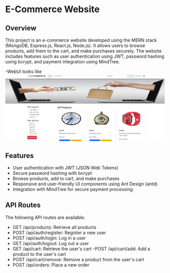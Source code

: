 # E-Commerce Website

## Overview
This project is an e-commerce website developed using the MERN stack (MongoDB, Express.js, React.js, Node.js). It allows users to browse products, add them to the cart, and make purchases securely. The website includes features such as user authentication using JWT, password hashing using bcrypt, and payment integration using MindTree.

-WebUI looks like
![E-Commerce Website](ecom.png)

## Features
- User authentication with JWT (JSON Web Tokens)
- Secure password hashing with bcrypt
- Browse products, add to cart, and make purchases
- Responsive and user-friendly UI components using Ant Design (antd)
- Integration with MindTree for secure payment processing

## API Routes
   The following API routes are available:

  - GET /api/products: Retrieve all products
  - POST /api/auth/register: Register a new user
  - POST /api/auth/login: Log in a user
  - GET /api/auth/logout: Log out a user
  - GET /api/cart: Retrieve the user's cart
  -POST /api/cart/add: Add a product to the user's cart
  - POST /api/cart/remove: Remove a product from the user's cart
  - POST /api/orders: Place a new order
